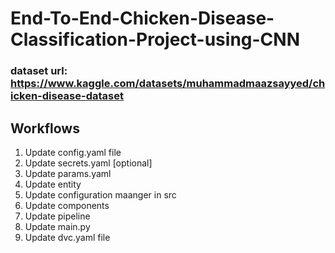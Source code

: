 # End-To-End-Chicken-Disease-Classification-Project-using-CNN


### dataset url: https://www.kaggle.com/datasets/muhammadmaazsayyed/chicken-disease-dataset

## Workflows

1. Update config.yaml file
2. Update secrets.yaml [optional]
3. Update params.yaml
4. Update entity 
5. Update configuration maanger in src
6. Update components
7. Update pipeline
8. Update main.py
9. Update dvc.yaml file


